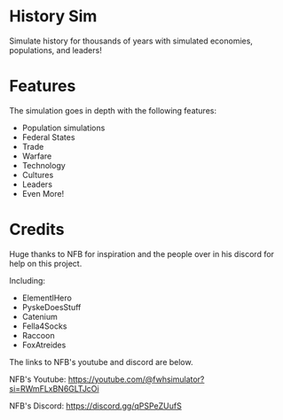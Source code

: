 # History Sim
Simulate history for thousands of years with simulated economies, populations, and leaders!

# Features
The simulation goes in depth with the following features:
- Population simulations
- Federal States
- Trade
- Warfare
- Technology
- Cultures
- Leaders
- Even More!

# Credits
Huge thanks to NFB for inspiration and the people over in his discord for help on this project. 

Including:
- ElementlHero
- PyskeDoesStuff
- Catenium
- Fella4Socks
- Raccoon
- FoxAtreides

The links to NFB's youtube and discord are below.

NFB's Youtube: https://youtube.com/@fwhsimulator?si=RWmFLxBN6GLTJcOi

NFB's Discord: https://discord.gg/qPSPeZUufS


